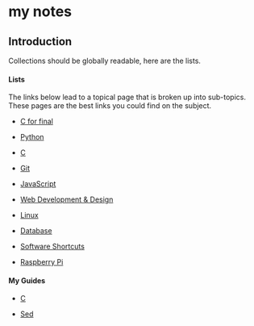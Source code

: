 my notes
=====

## Introduction

Collections should be globally readable, here are the lists.  

#### Lists

The links below lead to a topical page that is broken up into sub-topics.  These pages are the best links you could find on the subject.

+ [C for final](https://github.com/foundling/mynotes/blob/master/C/c_for_final.md)
 
+ [Python](http://mynotes.readthedocs.org/en/latest/python/python_list/)
 
+ [C](http://mynotes.readthedocs.org/en/latest/C/c_list)
 
+ [Git](http://mynotes.readthedocs.org/en/latest/git/git_notes/)
 
+ [JavaScript]()

+ [Web Development & Design](http://mynotes.readthedocs.org/en/latest/web_development/web_development_list/)
 
+ [Linux](http://mynotes.readthedocs.org/en/latest/Linux/Linux_list/)
 
+ [Database ](http://mynotes.readthedocs.org/en/latest/SQL/Database_list/)
 
+ [Software Shortcuts]()
 
+ [Raspberry Pi]()

#### My Guides
+ [C](https://github.com/foundling/mynotes/blob/master/C/my_guide_to_c.md)

+ [Sed](https://github.com/foundling/mynotes/blob/master/Linux/SED_notes.md)
